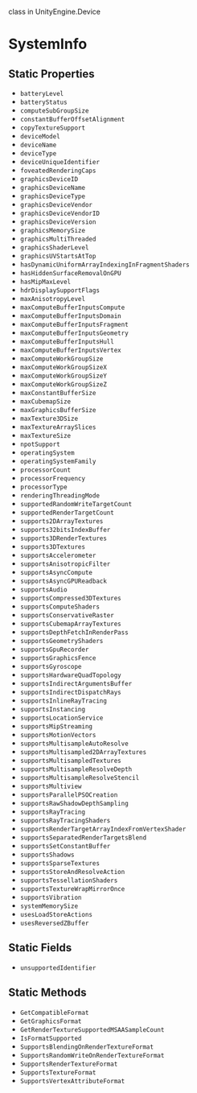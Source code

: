 class in UnityEngine.Device
# SystemInfo

## Static Properties
- `batteryLevel`
- `batteryStatus`
- `computeSubGroupSize`
- `constantBufferOffsetAlignment`
- `copyTextureSupport`
- `deviceModel`
- `deviceName`
- `deviceType`
- `deviceUniqueIdentifier`
- `foveatedRenderingCaps`
- `graphicsDeviceID`
- `graphicsDeviceName`
- `graphicsDeviceType`
- `graphicsDeviceVendor`
- `graphicsDeviceVendorID`
- `graphicsDeviceVersion`
- `graphicsMemorySize`
- `graphicsMultiThreaded`
- `graphicsShaderLevel`
- `graphicsUVStartsAtTop`
- `hasDynamicUniformArrayIndexingInFragmentShaders`
- `hasHiddenSurfaceRemovalOnGPU`
- `hasMipMaxLevel`
- `hdrDisplaySupportFlags`
- `maxAnisotropyLevel`
- `maxComputeBufferInputsCompute`
- `maxComputeBufferInputsDomain`
- `maxComputeBufferInputsFragment`
- `maxComputeBufferInputsGeometry`
- `maxComputeBufferInputsHull`
- `maxComputeBufferInputsVertex`
- `maxComputeWorkGroupSize`
- `maxComputeWorkGroupSizeX`
- `maxComputeWorkGroupSizeY`
- `maxComputeWorkGroupSizeZ`
- `maxConstantBufferSize`
- `maxCubemapSize`
- `maxGraphicsBufferSize`
- `maxTexture3DSize`
- `maxTextureArraySlices`
- `maxTextureSize`
- `npotSupport`
- `operatingSystem`
- `operatingSystemFamily`
- `processorCount`
- `processorFrequency`
- `processorType`
- `renderingThreadingMode`
- `supportedRandomWriteTargetCount`
- `supportedRenderTargetCount`
- `supports2DArrayTextures`
- `supports32bitsIndexBuffer`
- `supports3DRenderTextures`
- `supports3DTextures`
- `supportsAccelerometer`
- `supportsAnisotropicFilter`
- `supportsAsyncCompute`
- `supportsAsyncGPUReadback`
- `supportsAudio`
- `supportsCompressed3DTextures`
- `supportsComputeShaders`
- `supportsConservativeRaster`
- `supportsCubemapArrayTextures`
- `supportsDepthFetchInRenderPass`
- `supportsGeometryShaders`
- `supportsGpuRecorder`
- `supportsGraphicsFence`
- `supportsGyroscope`
- `supportsHardwareQuadTopology`
- `supportsIndirectArgumentsBuffer`
- `supportsIndirectDispatchRays`
- `supportsInlineRayTracing`
- `supportsInstancing`
- `supportsLocationService`
- `supportsMipStreaming`
- `supportsMotionVectors`
- `supportsMultisampleAutoResolve`
- `supportsMultisampled2DArrayTextures`
- `supportsMultisampledTextures`
- `supportsMultisampleResolveDepth`
- `supportsMultisampleResolveStencil`
- `supportsMultiview`
- `supportsParallelPSOCreation`
- `supportsRawShadowDepthSampling`
- `supportsRayTracing`
- `supportsRayTracingShaders`
- `supportsRenderTargetArrayIndexFromVertexShader`
- `supportsSeparatedRenderTargetsBlend`
- `supportsSetConstantBuffer`
- `supportsShadows`
- `supportsSparseTextures`
- `supportsStoreAndResolveAction`
- `supportsTessellationShaders`
- `supportsTextureWrapMirrorOnce`
- `supportsVibration`
- `systemMemorySize`
- `usesLoadStoreActions`
- `usesReversedZBuffer`
## Static Fields
- `unsupportedIdentifier`
## Static Methods
- `GetCompatibleFormat`
- `GetGraphicsFormat`
- `GetRenderTextureSupportedMSAASampleCount`
- `IsFormatSupported`
- `SupportsBlendingOnRenderTextureFormat`
- `SupportsRandomWriteOnRenderTextureFormat`
- `SupportsRenderTextureFormat`
- `SupportsTextureFormat`
- `SupportsVertexAttributeFormat`
